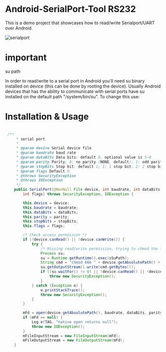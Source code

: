 # Android-SerialPort-Tool RS232

This is a demo project that showcases how to read/write  Serialport/UART  over Android.

![serialport](https://github.com/droid-app-dev/Android-SerialPort-Tool/assets/41099218/ed3a2714-7edc-4eb7-9538-1cce9fd74eb4)

# important

su path

In order to read/write to a serial port in Android you'll need su binary installed on device (this can be done by rooting the device). Usually Android devices that has the ability to communicate with serial ports have su installed on the default path "/system/bin/su". To change this use:

# Installation & Usage

```java
 
 /**
     * serial port
     *
     * @param device Serial device file
     * @param baudrate baud rate
     * @param dataBits Data bits; default 8, optional value is 5~8
     * @param parity Parity; 0: no parity (NONE, default); 1: odd parity (ODD); 2: even parity (EVEN)
     * @param stopBits Stop bit; default 1; 1: 1 stop bit; 2: 2 stop bit
     * @param flags Default 0
     * @throws SecurityException
     * @throws IOException
     */
    public SerialPort(@NonNull File device, int baudrate, int dataBits, int parity, int stopBits,
        int flags) throws SecurityException, IOException {

        this.device = device;
        this.baudrate = baudrate;
        this.dataBits = dataBits;
        this.parity = parity;
        this.stopBits = stopBits;
        this.flags = flags;

        /* Check access permission */
        if (!device.canRead() || !device.canWrite()) {
            try {
                /* Missing read/write permission, trying to chmod the file */
                Process su;
                su = Runtime.getRuntime().exec(sSuPath);
                String cmd = "chmod 666 " + device.getAbsolutePath() + "\n" + "exit\n";
                su.getOutputStream().write(cmd.getBytes());
                if ((su.waitFor() != 0) || !device.canRead() || !device.canWrite()) {
                    throw new SecurityException();
                }
            } catch (Exception e) {
                e.printStackTrace();
                throw new SecurityException();
            }
        }

        mFd = open(device.getAbsolutePath(), baudrate, dataBits, parity, stopBits, flags);
        if (mFd == null) {
            Log.e(TAG, "native open returns null");
            throw new IOException();
        }
        mFileInputStream = new FileInputStream(mFd);
        mFileOutputStream = new FileOutputStream(mFd);
    }   
 ```
